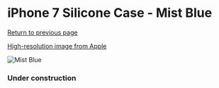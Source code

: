 # iPhone 7 Silicone Case - Mist Blue

[Return to previous page](/iphone_7)

[High-resolution image from Apple](https://store.storeimages.cdn-apple.com/8756/as-images.apple.com/is/MQ582?wid=4500&hei=4500&fmt=png)

<div style="width: 384px"><img src="/everypreview/MQ582.png" alt="Mist Blue"></div>

### Under construction
